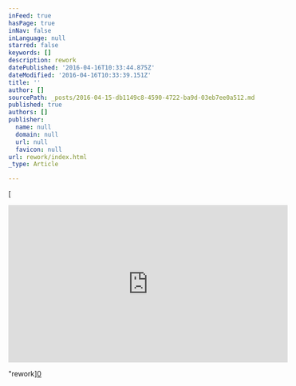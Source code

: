 ```yaml
---
inFeed: true
hasPage: true
inNav: false
inLanguage: null
starred: false
keywords: []
description: rework
datePublished: '2016-04-16T10:33:44.875Z'
dateModified: '2016-04-16T10:33:39.151Z'
title: ''
author: []
sourcePath: _posts/2016-04-15-db1149c8-4590-4722-ba9d-03eb7ee0a512.md
published: true
authors: []
publisher:
  name: null
  domain: null
  url: null
  favicon: null
url: rework/index.html
_type: Article

---
```

[

<iframe width="560" height="315" src="https://www.youtube.com/embed/ucJF8kuimgI" frameborder="0" allowfullscreen="allowfullscreen" style=""></iframe>

"rework][0]

  


[0]: href